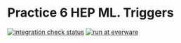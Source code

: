 # Practice 6 HEP ML. Triggers

[![integration check status](https://img.shields.io/circleci/project/SchattenGenie/Practice_6_HEP_ML.svg)](https://circleci.com/gh/SchattenGenie/Practice_6_HEP_ML) [![run at everware](https://img.shields.io/badge/run%20me-@everware-blue.svg?style=flat)](https://everware.rep.school.yandex.net/hub/oauth_login?repourl=https://github.com/SchattenGenie/Practice_6_HEP_ML)
